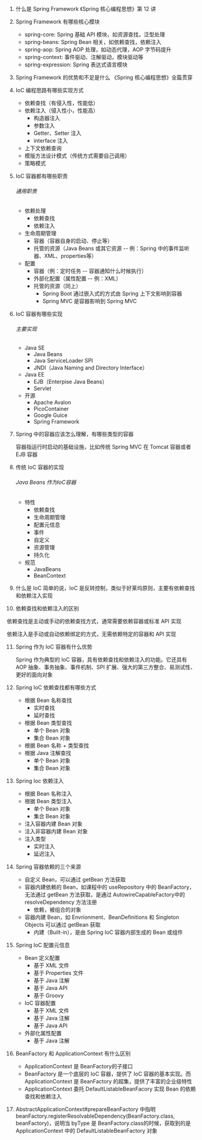 1. 什么是 Spring Framework
    《Spring 核心编程思想》第 12 讲

2. Spring Framework 有哪些核心模块

    - spring-core: Spring 基础 API 模块，如资源查找，泛型处理
    - spring-beans: Spring Bean 相关，如依赖查找，依赖注入
    - spring-aop: Spring AOP 处理，如动态代理，AOP 字节码提升
    - spring-context: 事件驱动、注解驱动，模块驱动等
    - spring-expression: Spring 表达式语言模块

3. Spring Framework 的优势和不足是什么
    《Spring 核心编程思想》全篇贯穿

4. IoC 编程思路有哪些实现方式

    - 依赖查找（有侵入性，性能低）
    - 依赖注入（侵入性小，性能高）
        - 构造器注入
        - 参数注入
        - Getter、Setter 注入
        - interface 注入
    - 上下文依赖查询
    - 模版方法设计模式（传统方式需要自己调用）
    - 策略模式

5. IoC 容器都有哪些职责

    ###### 通用职责

    - 依赖处理
        - 依赖查找
        - 依赖注入
    - 生命周期管理
        - 容器（容器自身的启动、停止等）
        - 托管的资源（Java Beans 或其它资源 -- 例：Spring 中的事件监听器、XML、properties等）
    - 配置
        - 容器（例：定时任务 -- 容器通知什么时候执行）
        - 外部化配置（属性配置 -- 例：XML）
        - 托管的资源（同上）
            -  Spring Boot 通过嵌入式的方式由 Spring 上下文影响到容器
            -  Spring MVC 是容器影响到 Spring MVC

6. IoC 容器有哪些实现

    ###### 主要实现

    -   Java SE
        -   Java Beans
        -   Java ServiceLoader SPI
        -   JNDI（Java Naming and Directory Interface）
    -   Java EE
        -   EJB（Enterpise Java Beans）
        -   Servlet
    -   开源
        -   Apache Avalon
        -   PicoContainer
        -   Google Guice
        -   Spring Framework

7. Spring 中的容器应该怎么理解，有哪些类型的容器

    容器指运行时启动的基础设施，比如传统 Spring MVC 在 Tomcat 容器或者 EJB 容器

8. 传统 IoC 容器的实现

    ###### Java Beans 作为IoC容器

    -   特性
        -   依赖查找
        -   生命周期管理
        -   配置元信息
        -   事件
        -   自定义
        -   资源管理
        -   持久化
    -   规范
        -   JavaBeans
        -   BeanContext
    
9. 什么是 IoC
   简单的说，IoC 是反转控制，类似于好莱坞原则，主要有依赖查找和依赖注入实现
   
10. 依赖查找和依赖注入的区别

   依赖查找是主动或手动的依赖查找方式，通常需要依赖容器或标准 API 实现

   依赖注入是手动或自动依赖绑定的方式，无需依赖特定的容器和 API 实现

11.  Spring 作为 IoC 容器有什么优势

     Spring 作为典型的 IoC 容器，具有依赖查找和依赖注入的功能。它还具有 AOP 抽象、事务抽象、事件机制、SPI 扩展、强大的第三方整合、易测试性、更好的面向对象

12.  Spring IoC 依赖查找都有哪些方式
     -   根据 Bean 名称查找
         -   实时查找
         -   延时查找
     -   根据 Bean 类型查找
         -   单个 Bean 对象
         -   集合 Bean 对象
     -   根据 Bean 名称 + 类型查找
     -   根据 Java 注解查找
         -   单个 Bean 对象
         -   集合 Bean 对象
     
13.  Spring Ioc 依赖注入
     -   根据 Bean 名称注入
     -   根据 Bean 类型注入
         -   单个 Bean 对象
         -   集合 Bean 对象
     -   注入容器内建 Bean 对象
     -   注入非容器内建 Bean 对象
     -   注入类型
         -   实时注入
         -   延迟注入
     
14.  Spring 容器依赖的三个来源

     -   自定义 Bean，可以通过 getBean 方法获取
     -   容器内建依赖的 Bean，如课程中的 useRepository 中的 BeanFactory，无法通过 getBean 方法获取，是通过 AutowireCapableFactory中的 resolveDependency 方法注册
         -   依赖，被组合的对象
     -   容器内建 Bean，如 Envrionment、BeanDefinitions 和 Singleton Objects 可以通过 getBean 获取
         -   内建（Built-in），是由 Spring IoC 容器内部生成的 Bean 或组件
     
15.  Spring IoC 配置元信息

     -   Bean 定义配置
         -   基于 XML 文件
         -   基于 Properties 文件
         -   基于 Java 注解
         -   基于 Java API
         -   基于 Groovy
     -   IoC 容器配置
         -   基于 XML 文件
         -   基于 Java 注解
         -   基于 Java API
     -   外部化属性配置
         -   基于 Java 注解

16.  BeanFactory 和 ApplicationContext 有什么区别

     -   ApplicationContext 是 BeanFactory的子接口
     -   BeanFactory 是一个底层的 IoC 容器，提供了 IoC 容器的基本实现。而 ApplicationContext 是 BeanFactory 的超集，提供了丰富的企业级特性
     -   ApplicationContext 委托 DefaultListableBeanFacory 实现 Bean 的依赖查找和依赖注入

17.  AbstractApplicationContext#prepareBeanFactory 中指明 beanFactory.registerResolvableDependency(BeanFactory.class, beanFactory)，说明当 byType 是 BeanFactory.class的时候，获取到的是 ApplicationContext 中的 DefaultListableBeanFactory 对象